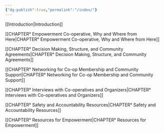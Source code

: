 ```yaml
---
{"dg-publish":true,"permalink":"/index/"}
---
```




[[Introduction\|Introduction]]

[[CHAPTER° Empowerment Co-operative, Why and Where from Here\|CHAPTER° Empowerment Co-operative, Why and Where from Here]]

[[CHAPTER° Decision Making, Structure, and Community Agreements\|CHAPTER° Decision Making, Structure, and Community Agreements]]

[[CHAPTER° Networking for Co-op Membership and Community Support\|CHAPTER° Networking for Co-op Membership and Community Support]]

[[CHAPTER° Interviews with Co-operatives and Organizers\|CHAPTER° Interviews with Co-operatives and Organizers]]

[[CHAPTER° Safety and Accountability Resources\|CHAPTER° Safety and Accountability Resources]]

[[CHAPTER° Resources for Empowerment\|CHAPTER° Resources for Empowerment]]

